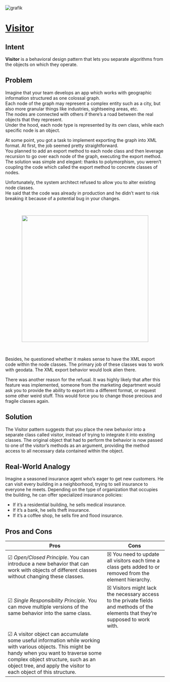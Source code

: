 ![grafik](https://github.com/user-attachments/assets/53546aaf-1323-4627-9029-a8a467fbbc9a)

# [Visitor](https://refactoring.guru/design-patterns/visitor)

## Intent
**Visitor** is a behavioral design pattern that lets you separate algorithms from the objects on which they operate.

## Problem 

Imagine that your team develops an app which works with geographic information structured as one colossal graph.  
Each node of the graph may represent a complex entity such as a city, but also more granular things like industries, sightseeing areas, etc.  
The nodes are connected with others if there’s a road between the real objects that they represent.  
Under the hood, each node type is represented by its own class, while each specific node is an object.

At some point, you got a task to implement exporting the graph into XML format. At first, the job seemed pretty straightforward.  
You planned to add an export method to each node class and then leverage recursion to go over each node of the graph, executing the export method.  
The solution was simple and elegant: thanks to polymorphism, you weren’t coupling the code which called the export method to concrete classes of nodes.

Unfortunately, the system architect refused to allow you to alter existing node classes.  
He said that the code was already in production and he didn’t want to risk breaking it because of a potential bug in your changes.

<br/><p align="center">
<img src="https://github.com/user-attachments/assets/67ebe44d-9142-4465-b865-115dc735bda5" width="400" />
</p><br/>

Besides, he questioned whether it makes sense to have the XML export code within the node classes. The primary job of these classes was to work with geodata. The XML export behavior would look alien there.

There was another reason for the refusal. It was highly likely that after this feature was implemented, someone from the marketing department would ask you to provide the ability to export into a different format, or request some other weird stuff. This would force you to change those precious and fragile classes again.


## Solution

The Visitor pattern suggests that you place the new behavior into a separate class called visitor, instead of trying to integrate it into existing classes. The original object that had to perform the behavior is now passed to one of the visitor’s methods as an argument, providing the method access to all necessary data contained within the object.


## Real-World Analogy

Imagine a seasoned insurance agent who’s eager to get new customers. He can visit every building in a neighborhood, trying to sell insurance to everyone he meets. Depending on the type of organization that occupies the building, he can offer specialized insurance policies:

- If it’s a residential building, he sells medical insurance.
- If it’s a bank, he sells theft insurance.
- If it’s a coffee shop, he sells fire and flood insurance.

## Pros and Cons

| Pros | Cons |
| ----------- | ----------- |
|☑ *Open/Closed Principle*. You can introduce a new behavior that can work with objects of different classes without changing these classes.| ☒  You need to update all visitors each time a class gets added to or removed from the element hierarchy.|
|☑ *Single Responsibility Principle*. You can move multiple versions of the same behavior into the same class.| ☒ Visitors might lack the necessary access to the private fields and methods of the elements that they’re supposed to work with.|
|☑ A visitor object can accumulate some useful information while working with various objects. This might be handy when you want to traverse some complex object structure, such as an object tree, and apply the visitor to each object of this structure.||


